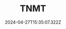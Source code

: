 ---
title: "TNMT"
excerpt: "Un template pour créer un module Node.js écrit en TypeScript. Ce projet intégre tout le nécessaire pour débuter un projet robuste et maintenable."
coverImages: ["/img/project-tnmt-A.png"]
date: "2024-04-27T15:35:07.322Z"
link: https://github.com/tib0/typescript-node-module-template
skills:
  - Node
  - Typescript
  - Jest
  - ESLint
---